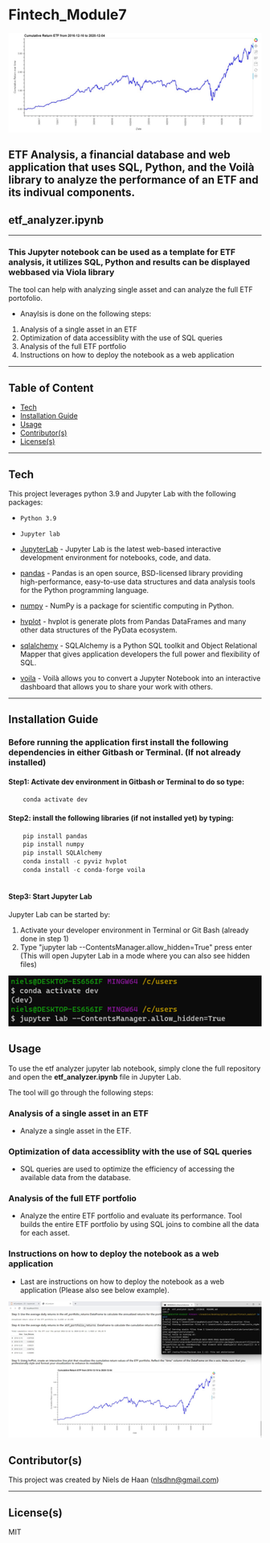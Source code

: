 # Fintech_Module7


![ETF_Returns_Analyzer.jpg](https://github.com/nielsdehaan1977/Fintech_Module7/blob/main/Images/ETF_Returns_Analyzer.jpg)

## ETF Analysis, a financial database and web application that uses SQL, Python, and the Voilà library to analyze the performance of an ETF and its indivual components.

## etf_analyzer.ipynb
---

### This Jupyter notebook can be used as a template for ETF analysis, it utilizes SQL, Python and results can be displayed webbased via Viola library

The tool can help with analyzing single asset and can analyze the full ETF portofolio. 
* Anaylsis is done on the following steps: 
1. Analysis of a single asset in an ETF
2. Optimization of data accessiblity with the use of SQL queries
3. Analysis of the full ETF portfolio
4. Instructions on how to deploy the notebook as a web application


---
## Table of Content

- [Tech](#technologies)
- [Installation Guide](#installation-guide)
- [Usage](#usage)
- [Contributor(s)](#contributor(s))
- [License(s)](#license(s))

---
## Tech

This project leverages python 3.9 and Jupyter Lab with the following packages:

* `Python 3.9`
* `Jupyter lab`

* [JupyterLab](https://jupyter.org/) - Jupyter Lab is the latest web-based interactive development environment for notebooks, code, and data.

* [pandas](https://pandas.pydata.org/pandas-docs/stable/index.html) - Pandas is an open source, BSD-licensed library providing high-performance, easy-to-use data structures and data analysis tools for the Python programming language.

* [numpy](https://numpy.org/doc/stable/index.html) - NumPy is a package for scientific computing in Python.

* [hvplot](https://hvplot.holoviz.org/user_guide/Plotting.html) - hvplot is generate plots from Pandas DataFrames and many other data structures of the PyData ecosystem.

* [sqlalchemy](https://www.sqlalchemy.org/) - SQLAlchemy is a Python SQL toolkit and Object Relational Mapper that gives application developers the full power and flexibility of SQL.

* [voila](https://voila.readthedocs.io/en/stable/index.html) - Voilà allows you to convert a Jupyter Notebook into an interactive dashboard that allows you to share your work with others.
---

## Installation Guide

### Before running the application first install the following dependencies in either Gitbash or Terminal. (If not already installed)

#### Step1: Activate dev environment in Gitbash or Terminal to do so type:
```python
    conda activate dev
```
#### Step2: install the following libraries (if not installed yet) by typing:
```python
    pip install pandas
    pip install numpy
    pip install SQLAlchemy
    conda install -c pyviz hvplot
    conda install -c conda-forge voila  
    
```
#### Step3: Start Jupyter Lab
Jupyter Lab can be started by:
1. Activate your developer environment in Terminal or Git Bash (already done in step 1)
2. Type "jupyter lab --ContentsManager.allow_hidden=True" press enter (This will open Jupyter Lab in a mode where you can also see hidden files)

![JupyterLab](https://github.com/nielsdehaan1977/Fintech_Module7/blob/main/Images/JupyterLab.PNG)


## Usage

To use the etf analyzer jupyter lab notebook, simply clone the full repository and open the **etf_analyzer.ipynb** file in Jupyter Lab. 

The tool will go through the following steps:

### Analysis of a single asset in an ETF
* Analyze a single asset in the ETF. 

### Optimization of data accessiblity with the use of SQL queries
* SQL queries are used to optimize the efficiency of accessing the available data from the database.

### Analysis of the full ETF portfolio
* Analyze the entire ETF portfolio and evaluate its performance. Tool builds the entire ETF portfolio by using SQL joins to combine all the data for each asset.

### Instructions on how to deploy the notebook as a web application
* Last are instructions on how to deploy the notebook as a web application (Please also see below example). 

![Voila_Screenshot_and_Terminal.jpg](https://github.com/nielsdehaan1977/Fintech_Module7/blob/main/Images/Voila_Screenshot_and_Terminal.jpg)

## Contributor(s)

This project was created by Niels de Haan (nlsdhn@gmail.com)

---

## License(s)

MIT
